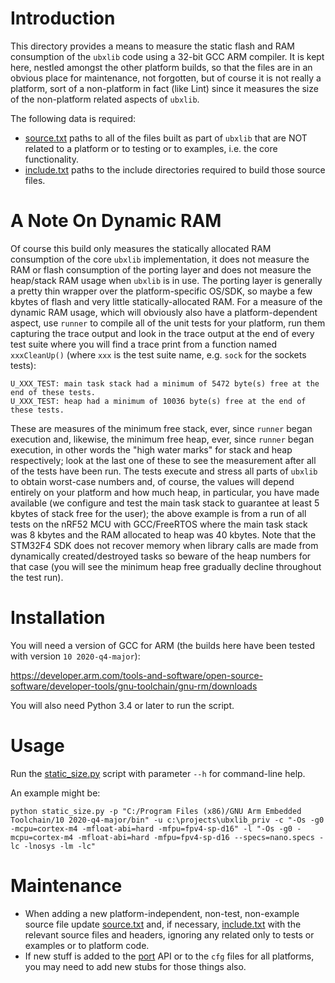 # Introduction
This directory provides a means to measure the static flash and RAM consumption of the `ubxlib` code using a 32-bit GCC ARM compiler.  It is kept here, nestled amongst the other platform builds, so that the files are in an obvious place for maintenance, not forgotten, but of course it is not really a platform, sort of a non-platform in fact (like Lint) since it measures the size of the non-platform related aspects of `ubxlib`.

The following data is required:

- [source.txt](source.txt) paths to all of the files built as part of `ubxlib` that are NOT related to a platform or to testing or to examples, i.e. the core functionality.
- [include.txt](include.txt) paths to the include directories required to build those source files.

# A Note On Dynamic RAM
Of course this build only measures the statically allocated RAM consumption of the core `ubxlib` implementation, it does not measure the RAM or flash consumption of the porting layer and does not measure the heap/stack RAM usage when `ubxlib` is in use.  The porting layer is generally a pretty thin wrapper over the platform-specific OS/SDK, so maybe a few kbytes of flash and very little statically-allocated RAM.  For a measure of the dynamic RAM usage, which will obviously also have a platform-dependent aspect, use `runner` to compile all of the unit tests for your platform, run them capturing the trace output and look in the trace output at the end of every test suite where you will find a trace print from a function named `xxxCleanUp()` (where `xxx` is the test suite name, e.g. `sock` for the sockets tests):

```
U_XXX_TEST: main task stack had a minimum of 5472 byte(s) free at the end of these tests.
U_XXX_TEST: heap had a minimum of 10036 byte(s) free at the end of these tests.
```

These are measures of the minimum free stack, ever, since `runner` began execution and, likewise, the minimum free heap, ever, since `runner` began execution, in other words the "high water marks" for stack and heap respectively; look at the last one of these to see the measurement after all of the tests have been run.  The tests execute and stress all parts of `ubxlib` to obtain worst-case numbers and, of course, the values will depend entirely on your platform and how much heap, in particular, you have made available (we configure and test the main task stack to guarantee at least 5 kbytes of stack free for the user); the above example is from a run of all tests on the nRF52 MCU with GCC/FreeRTOS where the main task stack was 8 kbytes and the RAM allocated to heap was 40 kbytes.  Note that the STM32F4 SDK does not recover memory when library calls are made from dynamically created/destroyed tasks so beware of the heap numbers for that case (you will see the minimum heap free gradually decline throughout the test run).

# Installation
You will need a version of GCC for ARM (the builds here have been tested with version `10 2020-q4-major`):

https://developer.arm.com/tools-and-software/open-source-software/developer-tools/gnu-toolchain/gnu-rm/downloads

You will also need Python 3.4 or later to run the script.

# Usage
Run the [static_size.py](static_size.py) script with parameter `--h` for command-line help.

An example might be:

```
python static_size.py -p "C:/Program Files (x86)/GNU Arm Embedded Toolchain/10 2020-q4-major/bin" -u c:\projects\ubxlib_priv -c "-Os -g0 -mcpu=cortex-m4 -mfloat-abi=hard -mfpu=fpv4-sp-d16" -l "-Os -g0 -mcpu=cortex-m4 -mfloat-abi=hard -mfpu=fpv4-sp-d16 --specs=nano.specs -lc -lnosys -lm -lc"
```

# Maintenance
- When adding a new platform-independent, non-test, non-example source file update [source.txt](source.txt) and, if necessary, [include.txt](include.txt) with the relevant source files and headers, ignoring any related only to tests or examples or to  platform code.
- If new stuff is added to the [port](/port) API or to the `cfg` files for all platforms, you may need to add new stubs for those things also.
